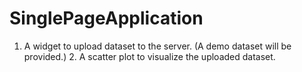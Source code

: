 # SinglePageApplication
1. A widget to upload dataset to the server. (A demo dataset will be provided.) 2. A scatter plot to visualize the uploaded dataset.
